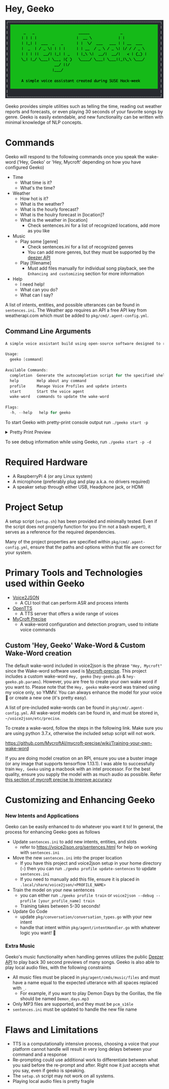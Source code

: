 # Hey, Geeko

![](./header.png)

Geeko provides simple utilities such as telling the time, reading out weather reports and forecasts,
or even playing 30 seconds of your favorite songs by genre. Geeko is easily extendable, and new functionality 
can be written with minimal knowledge of NLP concepts. 


# Commands
Geeko will respond to the following commands once you speak the wake-word ('Hey, Geeko' or 'Hey, Mycroft' depending on how you have configured Geeko)

  + Time
    + What time is it?
    + What's the time?
  + Weather
    + How hot is it? 
    + What is the weather?
    + What is the hourly forecast?
    + What is the houlry forecast in [location]?
    + What is the weather in [location]
      + Check sentences.ini for a list of recognized locations, add more as you like
  + Music
    + Play some [genre]
      + Check sentences.ini for a list of recognized genres
      + You can add more genres, but they must be supported by the [deezer API](https://developers.deezer.com/api/explorer)
    + Play [filename]
      + Must add files manually for individual song playback, see the `Enhancing and customizing` section for more information
  + Help
    + I need help!
    + What can you do?
    + What can I say?

A list of intents, entities, and possible utterances can be found in `sentences.ini`. The Weather app requires an API 
a free API key from weatherapi.com which must be added to `pkg/cmd/.agent-config.yml`.


## Command Line Arguments 

```c
A simple voice assistant build using open-source software designed to run on raspberry pi's

Usage:
  geeko [command]

Available Commands:
  completion  Generate the autocompletion script for the specified shell
  help        Help about any command
  profile     Manage Voice Profiles and update intents
  start       Start the voice agent
  wake-word   commands to update the wake-word

Flags:
  -h, --help   help for geeko
```

To start Geeko with pretty-print console output run
`./geeko start -p`

<details closed>
<summary>Pretty Print Preview</summary>
<img src="pretty-print-preview.png"/>
</details>

To see debug information while using Geeko, run
`./geeko start -p -d`

# Required Hardware
+ A RaspberryPi 4 (or any Linux system)
+ A microphone (preferably plug and play a.k.a. no drivers required)
+ A speaker setup through either USB, Headphone jack, or HDMI

# Project Setup
A setup script (`setup.sh`) has been provided and minimally tested. Even if the script does not properly 
function for you (I'm not a bash expert), it serves as a reference for the required dependencies.  

Many of the project properties are specified within `pkg/cmd/.agent-config.yml`, ensure that the paths and options within that
file are correct for your system.

# Primary Tools and Technologies used within Geeko
+ [Voice2JSON](http://voice2json.org/)
  + A CLI tool that can perform ASR and process intents
+ [OpenTTS](https://github.com/synesthesiam/opentts)
  + A TTS server that offers a wide range of voices
+ [MyCroft Precise](https://github.com/MycroftAI/mycroft-precise)
  + A wake-word configuration and detection program, used to initiate voice commands 


## Custom 'Hey, Geeko' Wake-Word & Custom Wake-Word creation
The default wake-word included in voice2json is the phrase `"Hey, Mycroft"` since the Wake-word software used
is [Mycroft-precise](https://github.com/MycroftAI/mycroft-precise). This project includes a custom wake-word `Hey, geeko` (`hey-geeko.pb` & `hey-geeko.pb.params`). However, you are free to create your
own wake word if you want to. Please note that the `Hey, geeko` wake-word was trained using my voice only, so YMMV.
You can always enhance the model for your voice 🙂 or create a new one (it's pretty easy).  

A list of pre-included wake-words can be found in `pkg/cmd/.agent-config.yml`. All 
wake-word models can be found in, and must be stored in, `~/voice2json/etc/precise`.

To create a wake-word, follow the steps in the following link.
Make sure you are using python 3.7.x, otherwise the included setup script will not work.

https://github.com/MycroftAI/mycroft-precise/wiki/Training-your-own-wake-word

If you are doing model creation on an RPI, ensure you use a buster image (or any image that supports tensorflow 1.13.1). I was able to successfully train `Hey, Geeko` using a macbook with an intel processor.
For the best quality, ensure you supply the model with as much audio as possible. Refer [this section of mycroft precise to improve accuracy](https://github.com/MycroftAI/mycroft-precise/wiki/Training-your-own-wake-word#demoing-the-model)


# Customizing and Enhancing Geeko


### New Intents and Applications
Geeko can be easily enhanced to do whatever you want it to! In general, the process for enhancing Geeko goes as follows

+ Update `sentences.ini` to add new intents, entities, and slots 
  + refer to https://voice2json.org/sentences.html for help on working with `sentences.ini`
+ Move the new `sentences.ini` into the proper location
  + If you have this project and voice2json setup in your home directory (`~`) then you can run `./geeko profile update-sentences` to update `sentences.ini`
  + If you need to manually add this file, ensure it is placed in `.local/share/voice2json/<PROFILE_NAME>`
+ Train the model on your new sentences 
  + you can either run `./geeko profile train` or `voice2json --debug --profile [your_profile_name] train`
  + Training takes between 5-30 seconds!
+ Update Go Code
  + update `pkg/conversation/conversation_types.go` with your new intent
  + handle that intent within `pkg/agent/intentHandler.go` with whatever logic you want! 🥳

### Extra Music 
Geeko's music functionality when handling genres utilizes the public [Deezer API](https://github.com/MycroftAI/mycroft-precise) to play back 30 second previews of many songs. 
Geeko is also able to play local audio files, with the following constraints
+ All music files must be placed in `pkg/agent/cmds/music/files` and must have a name equal to the expected utterance with all spaces replaced with `_`.
  + For example, if you want to play Demon Days by the Gorillas, the file should be named `Demon_days.mp3`
+ Only MP3 files are supported, and they must be `pcm_s16le`
+ `sentences.ini` must be updated to handle the new file name


# Flaws and Limitations
 + TTS is a computationally intensive process, choosing a voice that your platform cannot handle will result in very long delays between your command and a response
 + Re-prompting could use additional work to differentiate between what you said before the re-prompt and after. Right now it just accepts what you say, even if geeko is speaking.
 + The `setup.sh` script may not work on all systems.
 + Playing local audio files is pretty fragile

